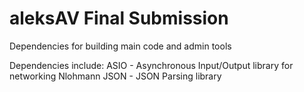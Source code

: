 # aleksAV Final Submission
Dependencies for building main code and admin tools

Dependencies include:
ASIO - Asynchronous Input/Output library for networking
Nlohmann JSON - JSON Parsing library
